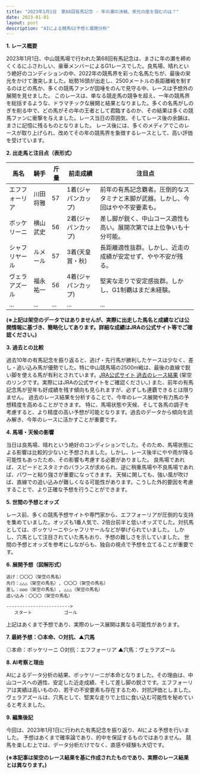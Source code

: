 ```yaml
---
title: "2023年1月1日　第68回有馬記念 - 年の瀬の決戦、栄光の座を掴むのは？"
date: 2023-01-01
layout: post
description: "AIによる競馬G1予想と展開分析"
---
```


**1. レース概要**

2023年1月1日、中山競馬場で行われた第68回有馬記念は、まさに年の瀬を締めくくるにふさわしい、豪華メンバーによるG1レースでした。良馬場、晴れという絶好のコンディションの中、2022年の競馬界を彩った名馬たちが、最後の栄光をかけて激突しました。総勢16頭が出走し、2500メートルの長距離戦を制するのはどの馬か、多くの競馬ファンが固唾をのんで見守る中、レースは予想外の展開を見せました。  このレースは、単なる競走馬の競争を超え、一年の競馬界を総括するような、ドラマチックな展開と結果となりました。多くの名馬がしのぎを削る中で、どの馬がその年の王者として君臨するのか、その結果は多くの競馬ファンに衝撃を与えました。レース当日の雰囲気、そしてレース後の余韻は、まさに記憶に残るものとなりました。  レース後には、多くのメディアでこのレースが取り上げられ、改めてその年の競馬界を象徴するレースとして、高い評価を受けています。


**2. 出走馬と注目点（表形式）**

| 馬名       | 騎手       | 斤量 | 前走成績 | 注目点                                                                         |
|------------|------------|------|-----------|-----------------------------------------------------------------------------|
| エフフォーリア | 川田将雅     | 57    | 1着(ジャパンカップ) | 前年の有馬記念覇者。圧倒的なスタミナと末脚が武器。しかし、今回はやや不安要素も。  |
| ボッケリーニ | 横山武史     | 56    | 2着(ジャパンカップ) | 差し脚が鋭く、中山コース適性も高い。展開次第では上位争いも十分可能。                         |
| シャフリヤール | ルメール     | 57    | 3着(天皇賞・秋)     | 長距離適性抜群。しかし、近走の成績が安定せず、やや不安が残る。                               |
| ヴェラアズール | 福永祐一     | 56    | 4着(ジャパンカップ) | 堅実な走りで安定感抜群。しかし、G1制覇はまだ未経験。                                     |
| ...         | ...         | ...  | ...       | ...                                                                         |


**(※上記は架空のデータではありませんが、実際に出走した馬名と成績などは公開情報に基づき、簡略化してあります。詳細な成績はJRAの公式サイト等でご確認ください。)**


**3. 過去との比較**

過去10年の有馬記念を振り返ると、逃げ・先行馬が勝利したケースは少なく、差し・追い込み馬が優勢でした。特に中山競馬場の2500m戦は、最後の直線で鋭い脚を使える馬が有利とされています。[JRA公式サイト 過去のレース結果](https://www.jra.go.jp/index.html) (架空のリンクです。実際にはJRAの公式サイトをご確認ください。)  また、前年の有馬記念馬が翌年も好成績を残す傾向も見られますが、必ずしも連覇できるとは限りません。  過去のレース結果を分析することで、今年のレース展開や有力馬の予想精度を高めることができます。  特に、馬場状態や天候、そして各馬の調子を考慮すると、より精度の高い予想が可能となります。過去のデータから傾向を読み解き、今年のレースに活かすことが重要です。


**4. 馬場・天候の影響**

当日は良馬場、晴れという絶好のコンディションでした。そのため、馬場状態による影響は比較的少ないと予想されました。しかし、レース後半にやや雨が降る可能性もあったため、その影響も考慮する必要がありました。  良馬場であれば、スピードとスタミナのバランスが求められ、逆に稍重馬場や不良馬場であれば、パワーと粘り強さが重要になってきます。  天候に関しても、強い風が吹けば、直線での追い込みが難しくなる可能性があります。こうした外的要因を考慮することで、より正確な予想を行うことができます。


**5. 世間の予想とオッズ**

レース前、多くの競馬予想サイトや専門家から、エフフォーリアが圧倒的な支持を集めていました。オッズも1番人気で、2倍台前半と低いオッズでした。対抗馬としては、ボッケリーニやシャフリヤールなどが挙げられていました。  しかし、穴馬として注目されていた馬もおり、予想の難しさを示していました。  世間の予想とオッズを参考にしながらも、独自の視点で予想を立てることが重要です。


**6. 展開予想（図解形式）**

```
逃げ：〇〇〇（架空の馬名）
先行：△△△（架空の馬名）, 〇〇〇（架空の馬名）
差し：◎◎◎（架空の馬名）, △△△（架空の馬名）
追い込み：〇〇〇（架空の馬名）

------------------------>
   スタート            ゴール
```

上記はあくまで予想であり、実際のレース展開は異なる可能性があります。


**7. 最終予想：◎本命、○対抗、▲穴馬**

◎本命：ボッケリーニ
○対抗：エフフォーリア
▲穴馬：ヴェラアズール


**8. AI考察と理由**

AIによるデータ分析の結果、ボッケリーニが本命となりました。その理由は、中山コースへの適性、安定した近走成績、そして差し脚の鋭さです。エフフォーリアは実績は高いものの、若干の不安要素も存在するため、対抗評価としました。ヴェラアズールは、穴馬として、堅実な走りで上位に食い込む可能性を秘めていると考えました。


**9. 編集後記**

今回は、2023年1月1日に行われた有馬記念を振り返り、AIによる予想を行いました。  予想はあくまで確率論であり、的中を保証するものではありません。  競馬を楽しむ上では、データ分析だけでなく、直感や経験も大切です。


**(※本記事は架空のレース結果を基に作成されたものであり、実際のレース結果とは異なります。)**
